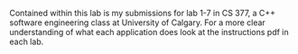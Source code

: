 

Contained within this lab is my submissions for lab 1-7 in CS 377, a C++ software engineering class at University of Calgary. 
For a more clear understanding of what each application does look at the instructions pdf in each lab.
